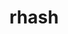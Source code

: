 ---
title: "rhash"
layout: cache
categories: [package, develop]
meta: {"compilers": ["gcc@11.1.0"], "num_specs": 4, "num_specs_by_stack": {"data-vis-sdk": 4, "root": 4}, "oss": ["ubuntu20.04"], "platforms": ["linux"], "stacks": ["data-vis-sdk", "root"], "targets": ["x86_64_v3"], "versions": ["1.4.2"]}
spec_details: [{"compiler": "gcc@11.1.0", "hash": "36biweovj7wwsvlzp76r2eag6xnggk2k", "os": "ubuntu20.04", "platform": "linux", "size": "-", "stacks": ["data-vis-sdk", "root"], "target": "x86_64_v3", "variants": ["build_system=makefile", "patches:=093518c,3fbfe46"], "versions": ["1.4.2"]}, {"compiler": "gcc@11.1.0", "hash": "4v3yqjjb2fhf66kmh53gvwh6sy2bxfpa", "os": "ubuntu20.04", "platform": "linux", "size": "-", "stacks": ["data-vis-sdk", "root"], "target": "x86_64_v3", "variants": ["build_system=makefile", "patches:=093518c,3fbfe46"], "versions": ["1.4.2"]}, {"compiler": "gcc@11.1.0", "hash": "i2ol3yaq4ik4u4u6awkwbjclqzzmzksu", "os": "ubuntu20.04", "platform": "linux", "size": "-", "stacks": ["data-vis-sdk", "root"], "target": "x86_64_v3", "variants": ["build_system=makefile", "patches:=093518c,3fbfe46"], "versions": ["1.4.2"]}, {"compiler": "gcc@11.1.0", "hash": "wp5izymjt3eoszkxhdu4hf7ppcrvxpps", "os": "ubuntu20.04", "platform": "linux", "size": "-", "stacks": ["data-vis-sdk", "root"], "target": "x86_64_v3", "variants": ["build_system=makefile", "patches:=093518c,3fbfe46"], "versions": ["1.4.2"]}]
---